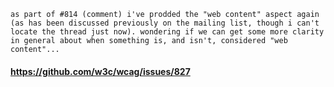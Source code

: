 ```as part of #814 (comment) i've prodded the "web content" aspect again (as has been discussed previously on the mailing list, though i can't locate the thread just now). wondering if we can get some more clarity in general about when something is, and isn't, considered "web content"...```
#### https://github.com/w3c/wcag/issues/827
